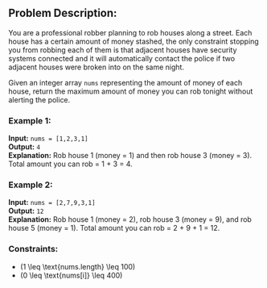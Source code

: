 ## Problem Description:

You are a professional robber planning to rob houses along a street. Each house has a certain amount of money stashed, the only constraint stopping you from robbing each of them is that adjacent houses have security systems connected and it will automatically contact the police if two adjacent houses were broken into on the same night.

Given an integer array `nums` representing the amount of money of each house, return the maximum amount of money you can rob tonight without alerting the police.

### Example 1:
**Input:** `nums = [1,2,3,1]`  
**Output:** `4`  
**Explanation:** Rob house 1 (money = 1) and then rob house 3 (money = 3). Total amount you can rob = 1 + 3 = 4.

### Example 2:
**Input:** `nums = [2,7,9,3,1]`  
**Output:** `12`  
**Explanation:** Rob house 1 (money = 2), rob house 3 (money = 9), and rob house 5 (money = 1). Total amount you can rob = 2 + 9 + 1 = 12.

### Constraints:
- \(1 \leq \text{nums.length} \leq 100\)
- \(0 \leq \text{nums[i]} \leq 400\)
